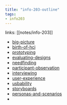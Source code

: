 ```yaml
---
title: "info-203-outline"
tags: 
- info203
---
```

links: [[notes/info-203]]

- [big-picture](notes/big-picture.md)
- [birth-of-hci](notes/birth-of-hci.md)
- [prototyping](notes/prototyping.md)
- [evaluating-designs](notes/evaluating-designs.md)
- [needfinding](notes/needfinding.md)
- [participant-observation](notes/participant-observation.md)
- [interviewing](notes/interviewing.md)
- [user-experience](notes/user-experience.md)
- [usbability](notes/usbability.md)
- [storyboards](notes/storyboards.md)
- [personas-and-scenarios](notes/personas-and-scenarios.md)
- 